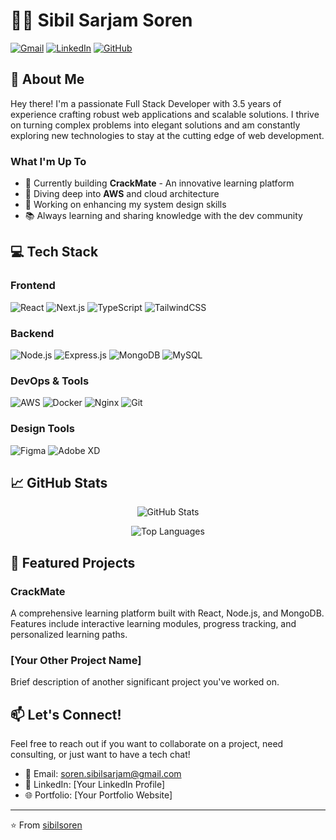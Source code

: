 # 👨‍💻 Sibil Sarjam Soren

[![Gmail](https://img.shields.io/badge/Gmail-D14836?style=for-the-badge&logo=gmail&logoColor=white)](mailto:soren.sibilsarjam@gmail.com)
[![LinkedIn](https://img.shields.io/badge/LinkedIn-0077B5?style=for-the-badge&logo=linkedin&logoColor=white)](https://www.linkedin.com/in/sibilsarjamsoren/)
[![GitHub](https://img.shields.io/badge/GitHub-100000?style=for-the-badge&logo=github&logoColor=white)](https://github.com/sibilsoren)

## 🚀 About Me

Hey there! I'm a passionate Full Stack Developer with 3.5 years of experience crafting robust web applications and scalable solutions. I thrive on turning complex problems into elegant solutions and am constantly exploring new technologies to stay at the cutting edge of web development.

### What I'm Up To

- 🔭 Currently building **CrackMate** - An innovative learning platform
- 🌱 Diving deep into **AWS** and cloud architecture
- 🎯 Working on enhancing my system design skills
- 📚 Always learning and sharing knowledge with the dev community

## 💻 Tech Stack

### Frontend
![React](https://img.shields.io/badge/React-20232A?style=for-the-badge&logo=react&logoColor=61DAFB)
![Next.js](https://img.shields.io/badge/Next.js-000000?style=for-the-badge&logo=next.js&logoColor=white)
![TypeScript](https://img.shields.io/badge/TypeScript-007ACC?style=for-the-badge&logo=typescript&logoColor=white)
![TailwindCSS](https://img.shields.io/badge/Tailwind_CSS-38B2AC?style=for-the-badge&logo=tailwind-css&logoColor=white)

### Backend
![Node.js](https://img.shields.io/badge/Node.js-339933?style=for-the-badge&logo=node.js&logoColor=white)
![Express.js](https://img.shields.io/badge/Express.js-000000?style=for-the-badge&logo=express&logoColor=white)
![MongoDB](https://img.shields.io/badge/MongoDB-4EA94B?style=for-the-badge&logo=mongodb&logoColor=white)
![MySQL](https://img.shields.io/badge/MySQL-005C84?style=for-the-badge&logo=mysql&logoColor=white)

### DevOps & Tools
![AWS](https://img.shields.io/badge/AWS-232F3E?style=for-the-badge&logo=amazon-aws&logoColor=white)
![Docker](https://img.shields.io/badge/Docker-2CA5E0?style=for-the-badge&logo=docker&logoColor=white)
![Nginx](https://img.shields.io/badge/Nginx-009639?style=for-the-badge&logo=nginx&logoColor=white)
![Git](https://img.shields.io/badge/Git-F05032?style=for-the-badge&logo=git&logoColor=white)

### Design Tools
![Figma](https://img.shields.io/badge/Figma-F24E1E?style=for-the-badge&logo=figma&logoColor=white)
![Adobe XD](https://img.shields.io/badge/Adobe%20XD-470137?style=for-the-badge&logo=Adobe%20XD&logoColor=#FF61F6)

## 📈 GitHub Stats

<p align="center">
  <img src="https://github-readme-stats.vercel.app/api?username=sibilsoren&show_icons=true&theme=radical" alt="GitHub Stats" />
</p>

<p align="center">
  <img src="https://github-readme-stats.vercel.app/api/top-langs/?username=sibilsoren&layout=compact&theme=radical" alt="Top Languages" />
</p>

## 🌟 Featured Projects

### CrackMate
A comprehensive learning platform built with React, Node.js, and MongoDB. Features include interactive learning modules, progress tracking, and personalized learning paths.

### [Your Other Project Name]
Brief description of another significant project you've worked on.

## 📫 Let's Connect!

Feel free to reach out if you want to collaborate on a project, need consulting, or just want to have a tech chat!

- 📧 Email: soren.sibilsarjam@gmail.com
- 💼 LinkedIn: [Your LinkedIn Profile]
- 🌐 Portfolio: [Your Portfolio Website]

---

⭐️ From [sibilsoren](https://github.com/sibilsoren)
